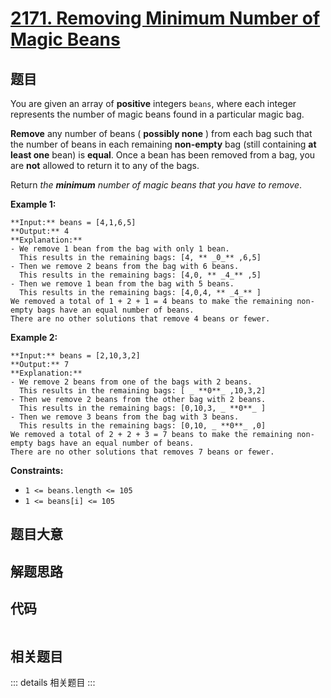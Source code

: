 # [2171. Removing Minimum Number of Magic Beans](https://leetcode.com/problems/removing-minimum-number-of-magic-beans)

## 题目

You are given an array of **positive** integers `beans`, where each integer
represents the number of magic beans found in a particular magic bag.

**Remove** any number of beans ( **possibly none** ) from each bag such that
the number of beans in each remaining **non-empty** bag (still containing **at
least one** bean) is **equal**. Once a bean has been removed from a bag, you
are **not** allowed to return it to any of the bags.

Return _the **minimum** number of magic beans that you have to remove_.



**Example 1:**

    
    
    **Input:** beans = [4,1,6,5]
    **Output:** 4
    **Explanation:** 
    - We remove 1 bean from the bag with only 1 bean.
      This results in the remaining bags: [4, ** _0_** ,6,5]
    - Then we remove 2 beans from the bag with 6 beans.
      This results in the remaining bags: [4,0, ** _4_** ,5]
    - Then we remove 1 bean from the bag with 5 beans.
      This results in the remaining bags: [4,0,4, ** _4_** ]
    We removed a total of 1 + 2 + 1 = 4 beans to make the remaining non-empty bags have an equal number of beans.
    There are no other solutions that remove 4 beans or fewer.
    

**Example 2:**

    
    
    **Input:** beans = [2,10,3,2]
    **Output:** 7
    **Explanation:**
    - We remove 2 beans from one of the bags with 2 beans.
      This results in the remaining bags: [ _ **0**_ ,10,3,2]
    - Then we remove 2 beans from the other bag with 2 beans.
      This results in the remaining bags: [0,10,3, _ **0**_ ]
    - Then we remove 3 beans from the bag with 3 beans. 
      This results in the remaining bags: [0,10, _ **0**_ ,0]
    We removed a total of 2 + 2 + 3 = 7 beans to make the remaining non-empty bags have an equal number of beans.
    There are no other solutions that removes 7 beans or fewer.
    



**Constraints:**

  * `1 <= beans.length <= 105`
  * `1 <= beans[i] <= 105`


## 题目大意

## 解题思路

## 代码

```javascript

```

## 相关题目

::: details 相关题目
:::
